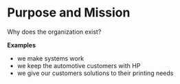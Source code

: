 # Purpose and Mission

Why does the organization exist?

**Examples**

* we make systems work
* we keep the automotive customers with HP
* we give our customers solutions to their printing needs

